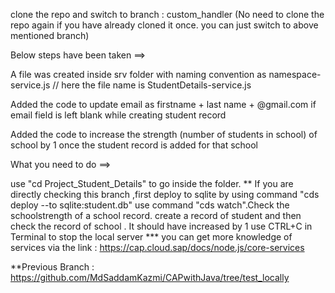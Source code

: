 clone the repo and switch to branch : custom_handler (No need to clone the repo again if you have already cloned it once. you can just switch to above mentioned branch)

Below steps have been taken ==>

A file was created inside srv folder with naming convention as namespace-service.js // here the file name is StudentDetails-service.js

Added the code to update email as firstname + last name + @gmail.com if email field is left blank while creating student record

Added the code to increase the strength (number of students in school) of school by 1 once the student record is added for that school

What you need to do ==>

use "cd Project_Student_Details" to go inside the folder. ** If you are directly checking this branch ,first deploy to sqlite by using command "cds deploy --to sqlite:student.db"
use command "cds watch".Check the schoolstrength of a school record.
create a record of student and then check the record of school . It should have increased by 1
use CTRL+C in Terminal to stop the local server
*** you can get more knowledge of services via the link : https://cap.cloud.sap/docs/node.js/core-services

**Previous Branch : https://github.com/MdSaddamKazmi/CAPwithJava/tree/test_locally
